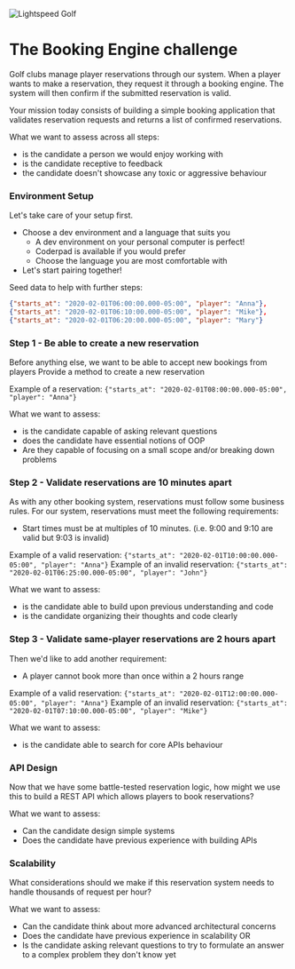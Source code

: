 ![Lightspeed Golf][crest]

# The Booking Engine challenge

Golf clubs manage player reservations through our system. When a player wants to
make a reservation, they request it through a booking engine. The system will
then confirm if the submitted reservation is valid.

Your mission today consists of building a simple booking application that
validates reservation requests and returns a list of confirmed reservations.

What we want to assess across all steps:

- is the candidate a person we would enjoy working with
- is the candidate receptive to feedback
- the candidate doesn't showcase any toxic or aggressive behaviour

### Environment Setup

Let's take care of your setup first.

- Choose a dev environment and a language that suits you
  - A dev environment on your personal computer is perfect!
  - Coderpad is available if you would prefer
  - Choose the language you are most comfortable with
- Let's start pairing together!

Seed data to help with further steps:

```json
{"starts_at": "2020-02-01T06:00:00.000-05:00", "player": "Anna"},
{"starts_at": "2020-02-01T06:10:00.000-05:00", "player": "Mike"},
{"starts_at": "2020-02-01T06:20:00.000-05:00", "player": "Mary"}
```

### Step 1 - Be able to create a new reservation

Before anything else, we want to be able to accept new bookings from players
Provide a method to create a new reservation

Example of a reservation: `{"starts_at": "2020-02-01T08:00:00.000-05:00", "player": "Anna"}`

What we want to assess:

- is the candidate capable of asking relevant questions
- does the candidate have essential notions of OOP
- Are they capable of focusing on a small scope and/or breaking down problems

### Step 2 - Validate reservations are 10 minutes apart

As with any other booking system, reservations must follow some business rules.
For our system, reservations must meet the following requirements:

- Start times must be at multiples of 10 minutes. (i.e. 9:00 and 9:10 are valid but 9:03 is invalid)

Example of a valid reservation: `{"starts_at": "2020-02-01T10:00:00.000-05:00", "player": "Anna"}`
Example of an invalid reservation: `{"starts_at": "2020-02-01T06:25:00.000-05:00", "player": "John"}`

What we want to assess:

- is the candidate able to build upon previous understanding and code
- is the candidate organizing their thoughts and code clearly

### Step 3 - Validate same-player reservations are 2 hours apart

Then we'd like to add another requirement:

- A player cannot book more than once within a 2 hours range

Example of a valid reservation: `{"starts_at": "2020-02-01T12:00:00.000-05:00", "player": "Anna"}`
Example of an invalid reservation: `{"starts_at": "2020-02-01T07:10:00.000-05:00", "player": "Mike"}`

What we want to assess:

- is the candidate able to search for core APIs behaviour

### API Design

Now that we have some battle-tested reservation logic,
how might we use this to build a REST API which allows players to book reservations?

What we want to assess:

- Can the candidate design simple systems
- Does the candidate have previous experience with building APIs

### Scalability

What considerations should we make if this reservation system needs to handle thousands of request per hour?

What we want to assess:

- Can the candidate think about more advanced architectural concerns
- Does the candidate have previous experience in scalability
  OR
- Is the candidate asking relevant questions to try to formulate an answer to a complex problem they don't know yet

[crest]: https://cdn2.chronogolf.com/assets/logos/Github%20-%20Header.png
